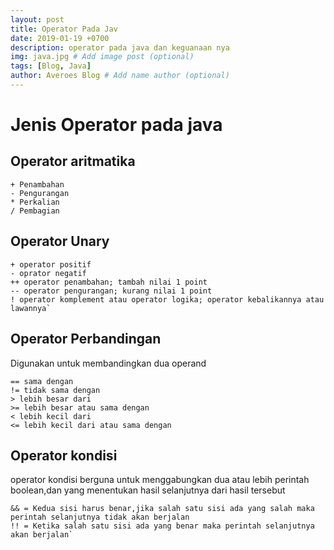 ```yaml
---
layout: post
title: Operator Pada Jav
date: 2019-01-19 +0700
description: operator pada java dan keguanaan nya
img: java.jpg # Add image post (optional)
tags: [Blog, Java]
author: Averoes Blog # Add name author (optional)
---
```


# Jenis Operator pada java

## Operator aritmatika
```
+ Penambahan
- Pengurangan
* Perkalian
/ Pembagian
```

## Operator Unary

```
+ operator positif
- oprator negatif
++ operator penambahan; tambah nilai 1 point
-- operator pengurangan; kurang nilai 1 point
! operator komplement atau operator logika; operator kebalikannya atau lawannya`
```

## Operator Perbandingan
Digunakan untuk membandingkan dua operand

```
== sama dengan
!= tidak sama dengan
> lebih besar dari
>= lebih besar atau sama dengan
< lebih kecil dari
<= lebih kecil dari atau sama dengan
```

## Operator kondisi
operator kondisi berguna untuk menggabungkan dua atau lebih perintah boolean,dan yang menentukan hasil selanjutnya dari hasil tersebut
```
&& = Kedua sisi harus benar,jika salah satu sisi ada yang salah maka perintah selanjutnya tidak akan berjalan
!! = Ketika salah satu sisi ada yang benar maka perintah selanjutnya akan berjalan`
```
